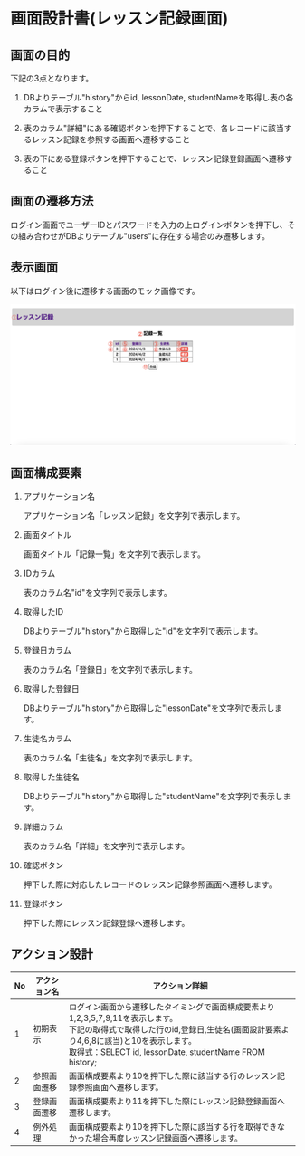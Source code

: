 # 画面設計書(レッスン記録画面)

## 画面の目的
下記の3点となります。

1. DBよりテーブル"history"からid, lessonDate, studentNameを取得し表の各カラムで表示すること

2. 表のカラム"詳細"にある確認ボタンを押下することで、各レコードに該当するレッスン記録を参照する画面へ遷移すること

3. 表の下にある登録ボタンを押下することで、レッスン記録登録画面へ遷移すること

## 画面の遷移方法
ログイン画面でユーザーIDとパスワードを入力の上ログインボタンを押下し、その組み合わせがDBよりテーブル"users"に存在する場合のみ遷移します。

## 表示画面
以下はログイン後に遷移する画面のモック画像です。

![記録一覧](./images/home.png)

## 画面構成要素
1. アプリケーション名

    アプリケーション名「レッスン記録」を文字列で表示します。

2. 画面タイトル

    画面タイトル「記録一覧」を文字列で表示します。

3. IDカラム

    表のカラム名"id"を文字列で表示します。

4. 取得したID

    DBよりテーブル"history"から取得した"id"を文字列で表示します。

5. 登録日カラム

    表のカラム名「登録日」を文字列で表示します。

6. 取得した登録日

    DBよりテーブル"history"から取得した"lessonDate"を文字列で表示します。

7. 生徒名カラム

    表のカラム名「生徒名」を文字列で表示します。

8. 取得した生徒名

    DBよりテーブル"history"から取得した"studentName"を文字列で表示します。

9. 詳細カラム

    表のカラム名「詳細」を文字列で表示します。

10. 確認ボタン

    押下した際に対応したレコードのレッスン記録参照画面へ遷移します。

11. 登録ボタン

    押下した際にレッスン記録登録へ遷移します。
## アクション設計
| No   | アクション名 | アクション詳細 |
| --- | ----------- | ------- |
| 1 | 初期表示 | ログイン画面から遷移したタイミングで画面構成要素より1,2,3,5,7,9,11を表示します。<br>下記の取得式で取得した行のid,登録日,生徒名(画面設計要素より4,6,8に該当)と10を表示します。<br>取得式：SELECT id, lessonDate, studentName FROM history; |
| 2 | 参照画面遷移 | 画面構成要素より10を押下した際に該当する行のレッスン記録参照画面へ遷移します。 |
| 3 | 登録画面遷移 | 画面構成要素より11を押下した際にレッスン記録登録画面へ遷移します。 |
| 4 | 例外処理 | 画面構成要素より10を押下した際に該当する行を取得できなかった場合再度レッスン記録画面へ遷移します。 |